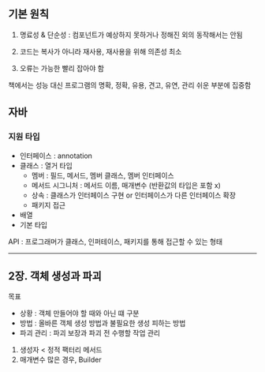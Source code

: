 ## 기본 원칙

1. 명료성 & 단순성
: 컴포넌트가 예상하지 못하거나 정해진 외의 동작해서는 안됨

2. 코드는 복사가 아니라 재사용, 재사용을 위해 의존성 최소

3. 오류는 가능한 빨리 잡아야 함

책에서는 성능 대신 프로그램의 명확, 정확, 유용, 견고, 유연, 관리 쉬운 부분에 집중함


## 자바
### 지원 타입

- 인터페이스 : annotation
- 클래스 : 열거 타입
  - 멤버 : 필드, 메서드, 멤버 클래스, 멤버 인터페이스
  - 메서드 시그니처 : 메서드 이름, 매개변수 (반환값의 타입은 포함 x)
  - 상속 : 클래스가 인터페이스 구현 or 인터페이스가 다른 인터페이스 확장
  - 패키지 접근
- 배열
- 기본 타입

API : 프로그래머가 클래스, 인퍼테이스, 패키지를 통해 접근할 수 있는 형태

---

## 2장. 객체 생성과 파괴

목표
- 상황 : 객체 만들어야 할 때와 아닌 떄 구분
- 방법 : 올바른 객체 생성 방법과 불필요한 생성 피하는 방법
- 파괴 관리 : 파괴 보장과 파괴 전 수행할 작업 관리

1. 생성자 < 정적 팩터리 메서드
2. 매개변수 많은 경우, Builder
